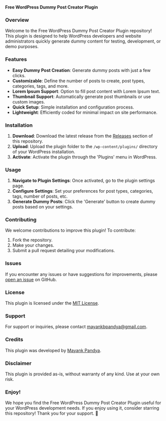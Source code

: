 **Free WordPress Dummy Post Creator Plugin**

### Overview

Welcome to the Free WordPress Dummy Post Creator Plugin repository! This plugin is designed to help WordPress developers and website administrators quickly generate dummy content for testing, development, or demo purposes.

### Features

- **Easy Dummy Post Creation**: Generate dummy posts with just a few clicks.
- **Customizable**: Define the number of posts to create, post types, categories, tags, and more.
- **Lorem Ipsum Support**: Option to fill post content with Lorem Ipsum text.
- **Thumbnail Support**: Automatically generate post thumbnails or use custom images.
- **Quick Setup**: Simple installation and configuration process.
- **Lightweight**: Efficiently coded for minimal impact on site performance.

### Installation

1. **Download**: Download the latest release from the [Releases](https://github.com/mayankbpandya/wp-dummy-posts-creator/releases) section of this repository.
2. **Upload**: Upload the plugin folder to the `/wp-content/plugins/` directory of your WordPress installation.
3. **Activate**: Activate the plugin through the 'Plugins' menu in WordPress.

### Usage

1. **Navigate to Plugin Settings**: Once activated, go to the plugin settings page.
2. **Configure Settings**: Set your preferences for post types, categories, tags, number of posts, etc.
3. **Generate Dummy Posts**: Click the 'Generate' button to create dummy posts based on your settings.

### Contributing

We welcome contributions to improve this plugin! To contribute:

1. Fork the repository.
2. Make your changes.
3. Submit a pull request detailing your modifications.

### Issues

If you encounter any issues or have suggestions for improvements, please [open an issue](https://github.com/mayankbpandya/wp-dummy-posts-creator/issues) on GitHub.

### License

This plugin is licensed under the [MIT License](LICENSE).

### Support

For support or inquiries, please contact [mayankbpandya@gmail.com](mailto:mayankbpandya@gmail.com).

### Credits

This plugin was developed by [Mayank Pandya](https://github.com/mayankbpandya).

### Disclaimer

This plugin is provided as-is, without warranty of any kind. Use at your own risk.

### Enjoy!

We hope you find the Free WordPress Dummy Post Creator Plugin useful for your WordPress development needs. If you enjoy using it, consider starring this repository! Thank you for your support. 🚀
